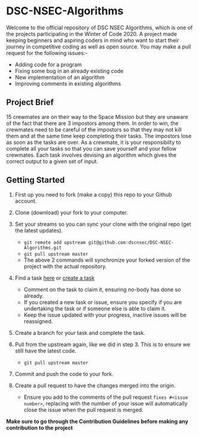 # DSC-NSEC-Algorithms

Welcome to the official repository of DSC NSEC Algorithms, which is one of the projects participating in the Winter of Code 2020.
A project made keeping beginners and aspiring coders in mind who want to start their journey in competitive coding as well as open source.
You may make a pull request for the following issues:-
- Adding code for a program
- Fixing some bug in an already existing code
- New implementation of an algorithm
- Improving comments in existing algorithms

## Project Brief
15 crewmates are on their way to the Space Mission but they are unaware of the fact that there are 3 impostors among them. In order to win, the crewmates 
need to be careful of the impostors so that they may not kill them and at the same time keep completing their tasks. The impostors lose as soon as the
tasks are over. As a crewmate, it is your responsibilty to complete all your tasks so that you can save yourself and your fellow crewmates. Each task 
involves devising an algorithm which gives the correct output to a given set of input.

## Getting Started
1. First up you need to fork (make a copy) this repo to your Github account.
2. Clone (download) your fork to your computer.
3. Set your streams so you can sync your clone with the original repo (get the latest updates).

   - `git remote add upstream git@github.com:dscnsec/DSC-NSEC-Algorithms.git`
   - `git pull upstream master`
   - The above 2 commands will synchronize your forked version of the project with the actual repository.

4. Find a task [here](https://github.com/dscnsec/DSC-NSEC-Algorithms/issues) or [create a task](https://github.com/dscnsec/DSC-NSEC-Algorithms/issues)
   - Comment on the task to claim it, ensuring no-body has done so already.
   - If you created a new task or issue, ensure you specify if you are undertaking the task or if someone else is able to claim it.
   - Keep the issue updated with your progress, inactive issues will be reassigned.
5. Create a branch for your task and complete the task.
6. Pull from the upstream again, like we did in step 3. This is to ensure we still have the latest code.
   - `git pull upstream master`
7. Commit and push the code to your fork.
8. Create a pull request to have the changes merged into the origin.
   - Ensure you add to the comments of the pull request `fixes #<issue number>`, replacing **<issue number>** with the number of your issue will automatically close the issue when the pull request is merged.

**Make sure to go through the Contribution Guidelines before making any contribution to the project**
